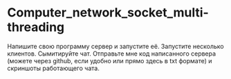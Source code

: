 # Computer_network_socket_multi-threading
Напишите свою программу сервер и запустите её.
Запустите несколько клиентов. Сымитируйте чат.
Отправьте мне код написанного сервера (можете через github, если удобно или прямо здесь в txt формате) и скриншоты работающего чата.

